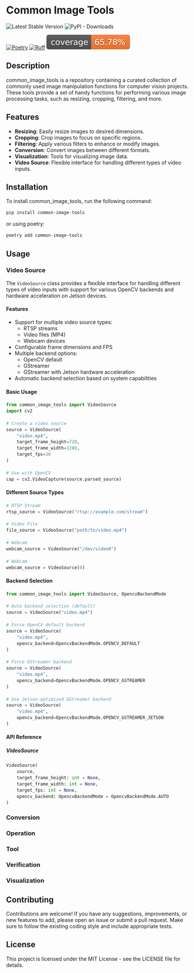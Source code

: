 # Common Image Tools

![Latest Stable Version](https://badgen.net/github/release/lanzani/common-image-tools/stable?dummy=8484744)
![PyPI - Downloads](https://badgen.net/pypi/dm/common-image-tools)

[![Poetry](https://img.shields.io/endpoint?url=https://python-poetry.org/badge/v0.json)](https://python-poetry.org/)
[![Ruff](https://img.shields.io/endpoint?url=https://raw.githubusercontent.com/astral-sh/ruff/main/assets/badge/v2.json)](https://github.com/astral-sh/ruff)
[![Coverage Status](/reports/coverage/coverage-badge.svg?dummy=8484744)](./reports/coverage/index.html)


## Description

common_image_tools is a repository containing a curated collection of commonly used image manipulation functions for
computer vision projects. These tools provide a set of handy functions for performing various image processing tasks,
such as resizing, cropping, filtering, and more.

## Features

- **Resizing**: Easily resize images to desired dimensions.
- **Cropping**: Crop images to focus on specific regions.
- **Filtering**: Apply various filters to enhance or modify images.
- **Conversion**: Convert images between different formats.
- **Visualization**: Tools for visualizing image data.
- **Video Source**: Flexible interface for handling different types of video inputs.

## Installation

To install common_image_tools, run the following command:

```bash
pip install common-image-tools
```

or using poetry:

```bash
poetry add common-image-tools
```

## Usage

### Video Source

The `VideoSource` class provides a flexible interface for handling different types of video inputs with support for various OpenCV backends and hardware acceleration on Jetson devices.

#### Features
- Support for multiple video source types:
  - RTSP streams
  - Video files (MP4)
  - Webcam devices
- Configurable frame dimensions and FPS
- Multiple backend options:
  - OpenCV default
  - GStreamer
  - GStreamer with Jetson hardware acceleration
- Automatic backend selection based on system capabilities

#### Basic Usage

```python
from common_image_tools import VideoSource
import cv2

# Create a video source
source = VideoSource(
    "video.mp4",
    target_frame_height=720,
    target_frame_width=1280,
    target_fps=30
)

# Use with OpenCV
cap = cv2.VideoCapture(source.parsed_source)
```

#### Different Source Types

```python
# RTSP Stream
rtsp_source = VideoSource("rtsp://example.com/stream")

# Video File
file_source = VideoSource("path/to/video.mp4")

# Webcam
webcam_source = VideoSource("/dev/video0")

# Webcam
webcam_source = VideoSource(0)
```

#### Backend Selection

```python
from common_image_tools import VideoSource, OpencvBackendMode

# Auto backend selection (default)
source = VideoSource("video.mp4")

# Force OpenCV default backend
source = VideoSource(
    "video.mp4",
    opencv_backend=OpencvBackendMode.OPENCV_DEFAULT
)

# Force GStreamer backend
source = VideoSource(
    "video.mp4",
    opencv_backend=OpencvBackendMode.OPENCV_GSTREAMER
)

# Use Jetson-optimized GStreamer backend
source = VideoSource(
    "video.mp4",
    opencv_backend=OpencvBackendMode.OPENCV_GSTREAMER_JETSON
)
```

#### API Reference

##### VideoSource

```python
VideoSource(
    source,
    target_frame_height: int = None,
    target_frame_width: int = None,
    target_fps: int = None,
    opencv_backend: OpencvBackendMode = OpencvBackendMode.AUTO
)
```

### Conversion

### Operation

### Tool

### Verification

### Visualization

## Contributing

Contributions are welcome! If you have any suggestions, improvements, or new features to add, please open an issue or
submit a pull request. Make sure to follow the existing coding style and include appropriate tests.

## License

This project is licensed under the MIT License - see the LICENSE file for details.
